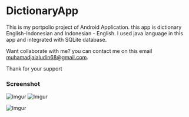 # DictionaryApp

This is my portpolio project of Android Application. this app is dictionary English-Indonesian and Indonesian - English. 
I used java language in this app and integrated with SQLite database.

Want collaborate with me?
you can contact me on this email muhamadjalaludin68@gmail.com.

Thank for your support

### Screenshot
![Imgur](https://i.imgur.com/IPEcNhAl.png)
![Imgur](https://i.imgur.com/mePrnsgl.png)

![Imgur](https://i.imgur.com/VG9ZAFgl.png)
